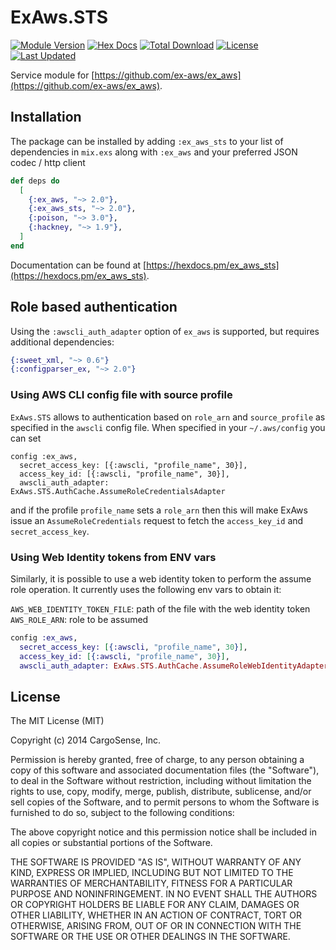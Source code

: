 # ExAws.STS

[![Module Version](https://img.shields.io/hexpm/v/ex_aws_sts.svg)](https://hex.pm/packages/ex_aws_sts)
[![Hex Docs](https://img.shields.io/badge/hex-docs-lightgreen.svg)](https://hexdocs.pm/ex_aws_sts/)
[![Total Download](https://img.shields.io/hexpm/dt/ex_aws_sts.svg)](https://hex.pm/packages/ex_aws_sts)
[![License](https://img.shields.io/hexpm/l/ex_aws_sts.svg)](https://github.com/ex-aws/ex_aws_sts/blob/master/LICENSE)
[![Last Updated](https://img.shields.io/github/last-commit/ex-aws/ex_aws_sts.svg)](https://github.com/ex-aws/ex_aws_sts/commits/master)

Service module for [https://github.com/ex-aws/ex_aws](https://github.com/ex-aws/ex_aws).

## Installation

The package can be installed by adding `:ex_aws_sts` to your list of dependencies in `mix.exs`
along with `:ex_aws` and your preferred JSON codec / http client

```elixir
def deps do
  [
    {:ex_aws, "~> 2.0"},
    {:ex_aws_sts, "~> 2.0"},
    {:poison, "~> 3.0"},
    {:hackney, "~> 1.9"},
  ]
end
```

Documentation can be found at [https://hexdocs.pm/ex_aws_sts](https://hexdocs.pm/ex_aws_sts).

## Role based authentication

Using the `:awscli_auth_adapter` option of `ex_aws` is supported, but requires additional dependencies:

```elixir
{:sweet_xml, "~> 0.6"}
{:configparser_ex, "~> 2.0"}
```

### Using AWS CLI config file with source profile

`ExAws.STS` allows to authentication based on `role_arn` and `source_profile` as specified in the
`awscli` config file.
 When specified in your `~/.aws/config` you can set

```
config :ex_aws,
  secret_access_key: [{:awscli, "profile_name", 30}],
  access_key_id: [{:awscli, "profile_name", 30}],
  awscli_auth_adapter: ExAws.STS.AuthCache.AssumeRoleCredentialsAdapter
```

and if the profile `profile_name` sets a `role_arn` then this will make ExAws
issue an `AssumeRoleCredentials` request to fetch the `access_key_id`
and `secret_access_key`.

### Using Web Identity tokens from ENV vars

Similarly, it is possible to use a web identity token to perform the assume role operation. It currently uses the following env vars to obtain it:

`AWS_WEB_IDENTITY_TOKEN_FILE`: path of the file with the web identity token
`AWS_ROLE_ARN`: role to be assumed

```elixir
config :ex_aws,
  secret_access_key: [{:awscli, "profile_name", 30}],
  access_key_id: [{:awscli, "profile_name", 30}],
  awscli_auth_adapter: ExAws.STS.AuthCache.AssumeRoleWebIdentityAdapter
```

## License

The MIT License (MIT)

Copyright (c) 2014 CargoSense, Inc.

Permission is hereby granted, free of charge, to any person obtaining a copy
of this software and associated documentation files (the "Software"), to deal
in the Software without restriction, including without limitation the rights
to use, copy, modify, merge, publish, distribute, sublicense, and/or sell
copies of the Software, and to permit persons to whom the Software is
furnished to do so, subject to the following conditions:

The above copyright notice and this permission notice shall be included in
all copies or substantial portions of the Software.

THE SOFTWARE IS PROVIDED "AS IS", WITHOUT WARRANTY OF ANY KIND, EXPRESS OR
IMPLIED, INCLUDING BUT NOT LIMITED TO THE WARRANTIES OF MERCHANTABILITY,
FITNESS FOR A PARTICULAR PURPOSE AND NONINFRINGEMENT. IN NO EVENT SHALL THE
AUTHORS OR COPYRIGHT HOLDERS BE LIABLE FOR ANY CLAIM, DAMAGES OR OTHER
LIABILITY, WHETHER IN AN ACTION OF CONTRACT, TORT OR OTHERWISE, ARISING FROM,
OUT OF OR IN CONNECTION WITH THE SOFTWARE OR THE USE OR OTHER DEALINGS IN
THE SOFTWARE.
